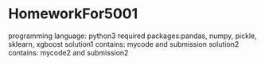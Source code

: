 # HomeworkFor5001
programming language: python3
required packages:pandas, numpy, pickle, sklearn, xgboost
solution1 contains: mycode and submission
solution2 contains: mycode2 and submission2
